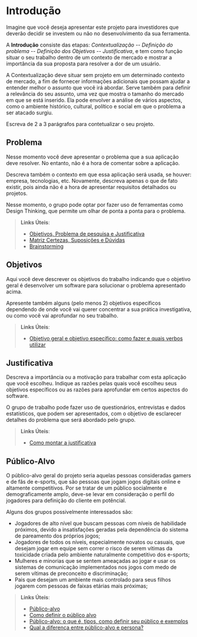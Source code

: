 # Introdução

Imagine que você deseja apresentar este projeto para investidores que deverão decidir se investem ou não no desenvolvimento da sua ferramenta.

A **Introdução** consiste das etapas: *Contextualização -- Definição do problema -- Definição dos Objetivos -- Justificativa*, e tem como função situar o seu trabalho dentro de um contexto de mercado e mostrar a importância da sua proposta para resolver a dor de um usuário.


A Contextualização deve situar sem projeto em um determinado contexto de mercado, a fim de fornecer informações adicionais que possam ajudar a entender melhor o assunto que você irá abordar. Serve também para definir a relevância do seu assunto, uma vez que mostra o tamanho do mercado em que se está inserido. Ela pode envolver a análise de vários aspectos, como o ambiente histórico, cultural, político e social em que o problema a ser atacado surgiu.

Escreva de 2 a 3 parágrafos para contetualizar o seu projeto.

## Problema

Nesse momento você deve apresentar o problema que a sua aplicação deve  resolver. No entanto, não é a hora de comentar sobre a aplicação.

Descreva também o contexto em que essa aplicação será usada, se  houver: empresa, tecnologias, etc. Novamente, descreva apenas o que de  fato existir, pois ainda não é a hora de apresentar requisitos  detalhados ou projetos.

Nesse momento, o grupo pode optar por fazer uso  de ferramentas como Design Thinking, que permite um olhar de ponta a ponta para o problema.

> **Links Úteis**:
> - [Objetivos, Problema de pesquisa e Justificativa](https://medium.com/@versioparole/objetivos-problema-de-pesquisa-e-justificativa-c98c8233b9c3)
> - [Matriz Certezas, Suposições e Dúvidas](https://medium.com/educa%C3%A7%C3%A3o-fora-da-caixa/matriz-certezas-suposi%C3%A7%C3%B5es-e-d%C3%BAvidas-fa2263633655)
> - [Brainstorming](https://www.euax.com.br/2018/09/brainstorming/)

## Objetivos

Aqui você deve descrever os objetivos do trabalho indicando que o objetivo geral é desenvolver um software para solucionar o problema apresentado acima. 

Apresente também alguns (pelo menos 2) objetivos específicos dependendo de onde você vai querer concentrar a sua prática investigativa, ou como você vai aprofundar no seu trabalho.
 
> **Links Úteis**:
> - [Objetivo geral e objetivo específico: como fazer e quais verbos utilizar](https://blog.mettzer.com/diferenca-entre-objetivo-geral-e-objetivo-especifico/)

## Justificativa

Descreva a importância ou a motivação para trabalhar com esta aplicação que você escolheu. Indique as razões pelas quais você escolheu seus objetivos específicos ou as razões para aprofundar em certos aspectos do software.

O grupo de trabalho pode fazer uso de questionários, entrevistas e dados estatísticos, que podem ser apresentados, com o objetivo de esclarecer detalhes do problema que será abordado pelo grupo.

> **Links Úteis**:
> - [Como montar a justificativa](https://guiadamonografia.com.br/como-montar-justificativa-do-tcc/)

## Público-Alvo


O público-alvo geral do projeto seria aquelas pessoas consideradas gamers e de fãs de e-sports, que são pessoas que jogam jogos digitais online e altamente competitivos. Por se tratar de um público socialmente e demograficamente amplo, deve-se levar em consideração o perfil do jogadores para definição do cliente em potêncial.

Alguns dos grupos possivelmente interessados são: 

 - Jogadores de alto nível que buscam pessoas com níveis de habilidade próximos, devido a insatisfações geradas pela dependência do sistema de pareamento dos próprios jogos;
 - Jogadores de todos os níveis, especialmente novatos ou casuais, que desejam jogar em equipe sem correr o risco de serem vítimas da toxicidade criada pelo ambiente naturalmente competitivo dos e-sports;
 - Mulheres e minorias que se sentem ameaçadas ao jogar e usar os sistemas de comunicação implementados nos jogos com medo de serem vítimas de preconceito e discriminação;
 - Pais que desejam um ambiente mais controlado para seus filhos jogarem com pessoas de faixas etárias mais próximas;


> **Links Úteis**:
> - [Público-alvo](https://blog.hotmart.com/pt-br/publico-alvo/)
> - [Como definir o público alvo](https://exame.com/pme/5-dicas-essenciais-para-definir-o-publico-alvo-do-seu-negocio/)
> - [Público-alvo: o que é, tipos, como definir seu público e exemplos](https://klickpages.com.br/blog/publico-alvo-o-que-e/)
> - [Qual a diferença entre público-alvo e persona?](https://rockcontent.com/blog/diferenca-publico-alvo-e-persona/)
